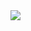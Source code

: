<img src="https://skillicons.dev/icons?i=html,css,javascript,php,bootstrap,tailwind,wordpress,laravel,angular,vue,vuetify,nuxtjs,pinia,react,next,threejs,prisma,nest,flutter,mysql,git,docker,linux,figma,xd,ps,ai,blender,notion,nginx,sentry"/>
